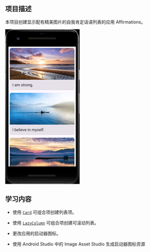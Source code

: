 ## 项目描述

本项目创建显示配有精美图片的自我肯定话语列表的应用 Affirmations。

![image-20250630215917180](images/image-20250630215917180.png)



## 学习内容

- 使用 [`Card`](https://developer.android.google.cn/reference/kotlin/androidx/compose/material3/package-summary?hl=zh-cn#Card(androidx.compose.ui.Modifier,androidx.compose.ui.graphics.Shape,androidx.compose.material3.CardColors,androidx.compose.material3.CardElevation,androidx.compose.foundation.BorderStroke,kotlin.Function1)) 可组合项创建列表项。
- 使用 [`LazyColumn`](https://developer.android.google.cn/reference/kotlin/androidx/compose/foundation/lazy/package-summary?hl=zh-cn#LazyColumn(androidx.compose.ui.Modifier,androidx.compose.foundation.lazy.LazyListState,androidx.compose.foundation.layout.PaddingValues,kotlin.Boolean,androidx.compose.foundation.layout.Arrangement.Vertical,androidx.compose.ui.Alignment.Horizontal,androidx.compose.foundation.gestures.FlingBehavior,kotlin.Boolean,kotlin.Function1)) 可组合项创建可滚动列表。

- 更改应用的启动器图标。
- 使用 Android Studio 中的 Image Asset Studio 生成启动器图标资源